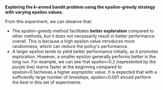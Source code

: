 **Exploring the k-armed bandit problem using the epsilon-greedy strategy with varying epsilon values.**

From this experiment, we can observe that:
- The epsilon-greedy method facilitates **better exploration** compared to other methods, but it does not necessarily result in better performance overall. This is because a high epsilon value introduces more randomness, which can reduce the policy's performance.
- A larger epsilon tends to yield better performance initially, as it promotes exploration. However, a smaller epsilon generally performs better in the long run. For example, we can see that epsilon=0.2 (represented by the purple line) learns faster at the beginning compared to epsilon=0.1achieves a higher asymptotic value. It is expected that with a sufficiently large number of timesteps, epsilon=0.001 should perform the best in this set of experiments.